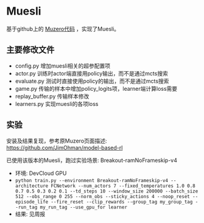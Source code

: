 # Muesli
基于github上的 [Muzero代码](https://github.com/JimOhman/model-based-rl) ，实现了Muesli。

## 主要修改文件
* config.py 增加muesli相关的超参配置项
* actor.py 训练时actor端直接用policy输出，而不是通过mcts搜索
* evaluate.py 测试时直接使用policy的输出，而不是通过mcts搜索
* game.py 传输的样本中增加policy_logits项，learner端计算loss需要
* replay_buffer.py  传输样本修改
* learners.py 实现muesli的各项loss

## 实验
安装及结果复现，参考原Muzero页面描述: https://github.com/JimOhman/model-based-rl

已使用该版本的Muesli，跑过实验场景: Breakout-ramNoFrameskip-v4
* 环境: DevCloud GPU
* ```python train.py --environment Breakout-ramNoFrameskip-v4 --architecture FCNetwork --num_actors 7 --fixed_temperatures 1.0 0.8 0.7 0.5 0.3 0.2 0.1 --td_steps 10 --window_size 200000 --batch_size 512 --obs_range 0 255 --norm_obs --sticky_actions 4 --noop_reset --episode_life --fire_reset --clip_rewards --group_tag my_group_tag --run_tag my_run_tag --use_gpu_for learner```
* 结果: 见周报


